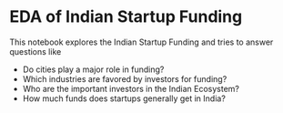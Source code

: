 # EDA of Indian Startup Funding

This notebook explores the Indian Startup Funding and tries to answer questions like
- Do cities play a major role in funding?
- Which industries are favored by investors for funding?
- Who are the important investors in the Indian Ecosystem?
- How much funds does startups generally get in India?
